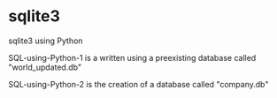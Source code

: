 # sqlite3
sqlite3 using Python

SQL-using-Python-1 is a written using a preexisting database called "world_updated.db"

SQL-using-Python-2 is the creation of a database called "company.db"
